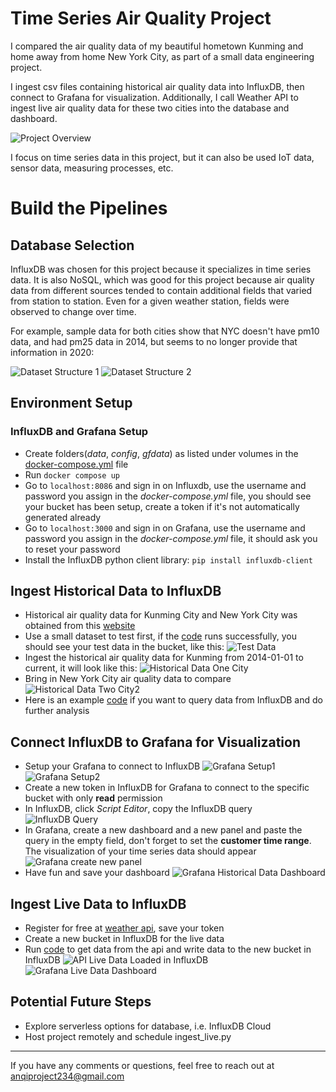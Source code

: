 # Time Series Air Quality Project
I compared the air quality data of my beautiful hometown Kunming and home away from home New York City, as part of a small data engineering project.

I ingest csv files containing historical air quality data into InfluxDB, then connect to Grafana for visualization. Additionally, I call Weather API to ingest live air quality data for these two cities into the database and dashboard. 



![Project Overview](/asset/images/pipeline_design.png)

I focus on time series data in this project, but it can also be used IoT data, sensor data, measuring processes, etc.

# Build the Pipelines
## Database Selection
InfluxDB was chosen for this project because it specializes in time series data. It is also NoSQL, which was good for this project because air quality data from different sources tended to contain additional fields that varied from station to station. Even for a given weather station, fields were observed to change over time.

For example, sample data for both cities show that NYC doesn't have pm10 data, and had pm25 data in 2014, but seems to no longer provide that information in 2020:

![Dataset Structure 1](asset/images/dataset_structure1.png) ![Dataset Structure 2](asset/images/dataset_structure2.png)

## Environment Setup
### InfluxDB and Grafana Setup
- Create folders(*data*, *config*, *gfdata*) as listed under volumes in the [docker-compose.yml](docker-compose.yml) file
- Run `docker compose up`
- Go to `localhost:8086` and sign in on Influxdb, use the username and password you assign in the *docker-compose.yml* file, you should see your bucket has been setup, create a token if it's not automatically generated already
- Go to `localhost:3000` and sign in on Grafana, use the username and password you assign in the *docker-compose.yml* file, it should ask you to reset your password
- Install the InfluxDB python client library: `pip install influxdb-client`


## Ingest Historical Data to InfluxDB
- Historical air quality data for Kunming City and New York City was obtained from this <a href="https://aqicn.org/data-platform/register/" target="_blank">website</a>
- Use a small dataset to test first, if the [code](./code/ingest_historical.py) runs successfully, you should see your test data in the bucket, like this:
![Test Data](asset/images/test_data_loaded.png)
- Ingest the historical air quality data for Kunming from 2014-01-01 to current, it will look like this:
![Historical Data One City](asset/images/historical_data_loaded_one_city.png)
- Bring in New York City air quality data to compare 
![Historical Data Two City2](./asset/images/historical_data_loaded_two_cities_sample2.png)
- Here is an example [code](./code/query.py) if you want to query data from InfluxDB and do further analysis 

## Connect InfluxDB to Grafana for Visualization
- Setup your Grafana to connect to InfluxDB
![Grafana Setup1](./asset/images/setup_grafana1.png)
![Grafana Setup2](./asset/images/setup_grafana2.png)
- Create a new token in InfluxDB for Grafana to connect to the specific bucket with only __read__ permission
- In InfluxDB, click *Script Editor*, copy the InfluxDB query 
![InfluxDB Query](asset/images/load_query_in_grafana_sample.png)
- In Grafana, create a new dashboard and a new panel and paste the query in the empty field, don't forget to set the __customer time range__. The visualization of your time series data should appear 
![Grafana create new panel](./asset/images/load_query_in_grafana.png)
- Have fun and save your dashboard
![Grafana Historical Data Dashboard](./asset/images/grafana_dashboard_historical_data_view.png)


## Ingest Live Data to InfluxDB
- Register for free at <a href="https://www.weatherapi.com/" target="_blank">weather api</a>, save your token
- Create a new bucket in InfluxDB for the live data
- Run [code](./code/ingest_live.py) to get data from the api and write data to the new bucket in InfluxDB
![API Live Data Loaded in InfluxDB](./asset/images/live_api_data_loaded_two_cities.png)
![Grafana Live Data Dashboard](./asset/images/grafana_dashboard_live_data_view.png)



## Potential Future Steps
- Explore serverless options for database, i.e. InfluxDB Cloud
- Host project remotely and schedule ingest_live.py

***

If you have any comments or questions, feel free to reach out at anqiproject234@gmail.com 


